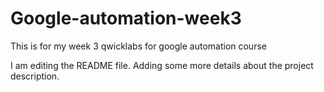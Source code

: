 
# Google-automation-week3
This is for my week 3 qwicklabs for google automation course

I am editing the README file. Adding some more details about the project description.

